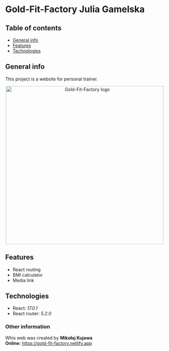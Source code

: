 # Gold-Fit-Factory Julia Gamelska

## Table of contents
* [General info](#general-info)
* [Features](#features)
* [Technologies](#technologies)

## General info
This project is a website for personal trainer.

<p align="center"><img src="https://github.com/MikolajKujawa/App_Weather/blob/main/src/images/logo-removebg-preview.png" alt="Gold-Fit-Factory logo" width="500px"/></p>

## Features
* React routing
* BMI calculator
* Media link

## Technologies
* React: <i>17.0.1</i>
* React router: <i>5.2.0</i>

### Other information
Whis web was created by **Mikołaj Kujawa** <br/>
**Online:** https://gold-fit-factory.netlify.app